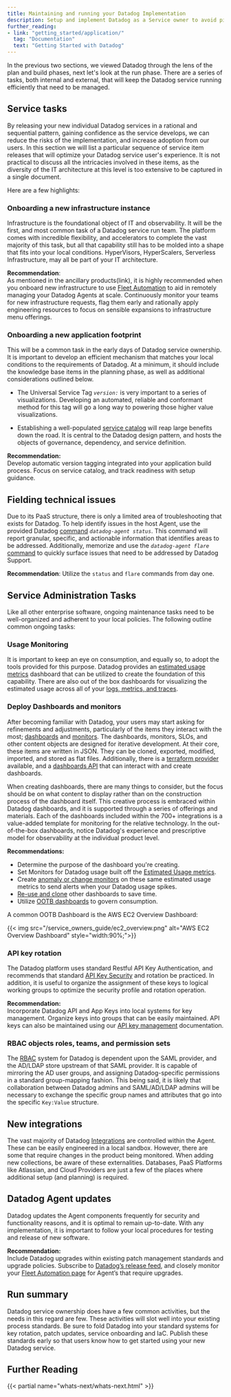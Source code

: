 ```yaml
---
title: Maintaining and running your Datadog Implementation
description: Setup and implement Datadog as a Service owner to avoid pit-falls down the road
further_reading:
- link: "getting_started/application/"
  tag: "Documentation"
  text: "Getting Started with Datadog"
---
```


In the previous two sections, we viewed Datadog through the lens of the plan and build phases, next let's look at the run phase. There are a series of tasks, both internal and external, that will keep the Datadog service running efficiently that need to be managed. 

## Service tasks

By releasing your new individual Datadog services in a rational and sequential pattern, gaining confidence as the service develops, we can reduce the risks of the implementation, and increase adoption from our users. In this section we will list a particular sequence of service item releases that will optimize your Datadog service user's experience. It is not practical to discuss all the intricacies involved in these items, as the diversity of the IT architecture at this level is too extensive to be captured in a single document. 

Here are a few highlights:

### Onboarding a new infrastructure instance

Infrastructure is the foundational object of IT and observability.  It will be the first, and most common task of a Datadog service run team. The platform comes with incredible flexibility, and accelerators to complete the vast majority of this task, but all that capability still has to be molded into a shape that fits into your local conditions. HyperVisors, HyperScalers, Serverless Infrastructure, may all be part of your IT architecture.  

**Recommendation**:   
As mentioned in the ancillary products(link), it is highly recommended when you onboard new infrastructure to use [Fleet Automation][1] to aid in remotely managing your Datadog Agents at scale. Continuously monitor your teams for new infrastructure requests, flag them early and rationally apply engineering resources to focus on sensible expansions to infrastructure menu offerings.

### Onboarding a new application footprint

This will be a common task in the early days of Datadog service ownership. It is important to develop an efficient mechanism that matches your local conditions to the requirements of Datadog.  At a minimum, it should include the knowledge base items in the planning phase, as well as additional considerations outlined below. 

- The Universal Service Tag *`version:`* is very important to a series of visualizations.  Developing an automated, reliable and conformant method for this tag will go a long way to powering those higher value visualizations.

- Establishing a well-populated [service catalog][2] will reap large benefits down the road.  It is central to the Datadog design pattern, and hosts the objects of governance, dependency, and service definition. 

**Recommendation:**   
Develop automatic version tagging integrated into your application build process. Focus on service catalog, and track readiness with setup guidance.

## Fielding technical issues

Due to its PaaS structure, there is only a limited area of troubleshooting that exists for Datadog.  To help identify issues in the host Agent, use the provided Datadog [command][3] *`datadog-agent status`*.  This command will report granular, specific, and actionable information that identifies areas to be addressed. Additionally, memorize and use the *`datadog-agent flare`* [command][4] to quickly surface issues that need to be addressed by Datadog Support.

**Recommendation**: 
Utilize the `status` and `flare` commands from day one.

## Service Administration Tasks

Like all other enterprise software, ongoing maintenance tasks need to be well-organized and adherent to your local policies. The following outline common ongoing tasks:

### Usage Monitoring

It is important to keep an eye on consumption, and equally so, to adopt the tools provided for this purpose. Datadog provides an [estimated usage metrics][5] dashboard that can be utilized to create the foundation of this capability. There are also out of the box dashboards for visualizing the estimated usage across all of your [logs, metrics, and traces][6]. 

### Deploy Dashboards and monitors

After becoming familiar with Datadog, your users may start asking for refinements and adjustments, particularly of the items they interact with the most; [dashboards][7] and [monitors][8]. The dashboards, monitors, SLOs, and other content objects are designed for iterative development.  At their core, these items are written in JSON. They can be cloned, exported, modified, imported, and stored as flat files. Additionally, there is a [terraform provider][9] available, and a [dashboards API][10] that can interact with and create dashboards.  

When creating dashboards, there are many things to consider, but the focus should be on what content to display rather than on the construction process of the dashboard itself. This creative process is embraced within Datadog dashboards, and it is supported through a series of offerings and materials. Each of the dashboards included within the 700+ integrations is a value-added template for monitoring for the relative technology. In the out-of-the-box dashboards, notice Datadog's experience and prescriptive model for observability at the individual product level.  

**Recommendations:**  

- Determine the purpose of the dashboard you're creating.   
- Set Monitors for Datadog usage built off the [Estimated Usage metrics][6].  
- Create [anomaly or change monitors][11] on these same estimated usage metrics to send alerts when your Datadog usage spikes.    
- [Re-use and clone][12] other dashboards to save time.  
- Utilize [OOTB dashboards][13] to govern consumption.

A common OOTB Dashboard is the AWS EC2 Overview Dashboard:

{{< img src="/service_owners_guide/ec2_overview.png" alt="AWS EC2 Overview Dashboard" style="width:90%;">}}

### API key rotation 

The Datadog platform uses standard Restful API Key Authentication, and recommends that standard [API Key Security][14] and rotation be practiced. In addition, it is useful to organize the assignment of these keys to logical working groups to optimize the security profile and rotation operation.

**Recommendation:**   
Incorporate Datadog API and App Keys into local systems for key management. Organize keys into groups that can be easily maintained. API keys can also be maintained using our [API key management][19] documentation.  

### RBAC objects roles, teams, and permission sets

The [RBAC][15] system for Datadog is dependent upon the SAML provider, and the AD/LDAP store upstream of that SAML provider. It is capable of mirroring the AD user groups, and assigning Datadog-specific permissions in a standard group-mapping fashion. This being said, it is likely that collaboration between Datadog admins and SAML/AD/LDAP admins will be necessary to exchange the specific group names and attributes that go into the specific `Key:Value` structure.    

## New integrations

The vast majority of Datadog [Integrations][16] are controlled within the Agent. These can be easily engineered in a local sandbox.  However, there are some that require changes in the product being monitored. When adding new collections, be aware of these externalities. Databases, PaaS Platforms like Atlassian, and Cloud Providers are just a few of the places where additional setup (and planning) is required.

## Datadog Agent updates

Datadog updates the Agent components frequently for security and functionality reasons, and it is optimal to remain up-to-date. With any implementation, it is important to follow your local procedures for testing and release of new software.  

**Recommendation:**  
Include Datadog upgrades within existing patch management standards and upgrade policies. Subscribe to [Datadog’s release feed][17], and closely monitor your [Fleet Automation page][18] for Agent’s that require upgrades.

## Run summary

Datadog service ownership does have a few common activities, but the needs in this regard are few. These activities will slot well into your existing process standards. Be sure to fold Datadog into your standard systems for key rotation, patch updates, service onboarding and IaC.  Publish these standards early so that users know how to get started using your new Datadog service. 

## Further Reading

{{< partial name="whats-next/whats-next.html" >}}

[1]: https://docs.datadoghq.com/agent/fleet_automation/
[2]: https://docs.datadoghq.com/service_catalog/
[3]: https://docs.datadoghq.com/agent/configuration/agent-commands#agent-information
[4]: https://docs.datadoghq.com/agent/troubleshooting/send_a_flare/?tab=agent\#send-a-flare-using-the-flare-command
[5]: https://app.datadoghq.com/dash/integration/31281/estimated-usage-overview?fromUser=false\&refresh_mode=sliding\&view=spans\&from_ts=1721313591456\&to\_ts=1721317191456\&live=true
[6]: https://docs.datadoghq.com/account_management/billing/usage_metrics/
[7]: https://docs.datadoghq.com/dashboards/\#overview
[8]: https://docs.datadoghq.com/monitors/
[9]: https://docs.datadoghq.com/getting_started/integrations/terraform/\#dashboards
[10]: https://docs.datadoghq.com/api/latest/dashboards/
[11]: https://docs.datadoghq.com/monitors/types/anomaly/
[12]: https://docs.datadoghq.com/getting_started/dashboards/\#start-by-reusing-other-dashboards
[13]: https://app.datadoghq.com/dashboard/lists
[14]: https://docs.datadoghq.com/account_management/api-app-keys/\#using-multiple-api-keys
[15]: https://docs.datadoghq.com/account_management/rbac/?tab=datadogapplication
[16]: https://docs.datadoghq.com/integrations/
[17]: https://github.com/DataDog/datadog-agent/releases
[18]: https://app.datadoghq.com/fleet
[19]: /api/latest/key-management/